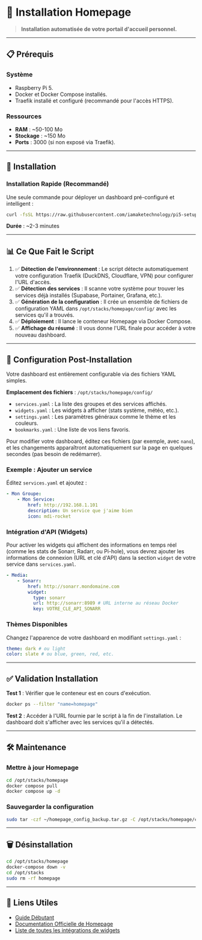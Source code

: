 # 🚀 Installation Homepage

> **Installation automatisée de votre portail d'accueil personnel.**

---

## 📋 Prérequis

### Système
*   Raspberry Pi 5.
*   Docker et Docker Compose installés.
*   Traefik installé et configuré (recommandé pour l'accès HTTPS).

### Ressources
*   **RAM** : ~50-100 Mo
*   **Stockage** : ~150 Mo
*   **Ports** : 3000 (si non exposé via Traefik).

---

## 🚀 Installation

### Installation Rapide (Recommandé)

Une seule commande pour déployer un dashboard pré-configuré et intelligent :

```bash
curl -fsSL https://raw.githubusercontent.com/iamaketechnology/pi5-setup/main/08-interface/homepage/scripts/01-homepage-deploy.sh | sudo bash
```

**Durée** : ~2-3 minutes

---

## 📊 Ce Que Fait le Script

1.  ✅ **Détection de l'environnement** : Le script détecte automatiquement votre configuration Traefik (DuckDNS, Cloudflare, VPN) pour configurer l'URL d'accès.
2.  ✅ **Détection des services** : Il scanne votre système pour trouver les services déjà installés (Supabase, Portainer, Grafana, etc.).
3.  ✅ **Génération de la configuration** : Il crée un ensemble de fichiers de configuration YAML dans `/opt/stacks/homepage/config/` avec les services qu'il a trouvés.
4.  ✅ **Déploiement** : Il lance le conteneur Homepage via Docker Compose.
5.  ✅ **Affichage du résumé** : Il vous donne l'URL finale pour accéder à votre nouveau dashboard.

---

## 🔧 Configuration Post-Installation

Votre dashboard est entièrement configurable via des fichiers YAML simples.

**Emplacement des fichiers** : `/opt/stacks/homepage/config/`

*   `services.yaml` : La liste des groupes et des services affichés.
*   `widgets.yaml` : Les widgets à afficher (stats système, météo, etc.).
*   `settings.yaml` : Les paramètres généraux comme le thème et les couleurs.
*   `bookmarks.yaml` : Une liste de vos liens favoris.

Pour modifier votre dashboard, éditez ces fichiers (par exemple, avec `nano`), et les changements apparaîtront automatiquement sur la page en quelques secondes (pas besoin de redémarrer).

### Exemple : Ajouter un service

Éditez `services.yaml` et ajoutez :

```yaml
- Mon Groupe:
    - Mon Service:
        href: http://192.168.1.101
        description: Un service que j'aime bien
        icon: mdi-rocket
```

### Intégration d'API (Widgets)

Pour activer les widgets qui affichent des informations en temps réel (comme les stats de Sonarr, Radarr, ou Pi-hole), vous devrez ajouter les informations de connexion (URL et clé d'API) dans la section `widget` de votre service dans `services.yaml`.

```yaml
- Media:
    - Sonarr:
        href: http://sonarr.mondomaine.com
        widget:
          type: sonarr
          url: http://sonarr:8989 # URL interne au réseau Docker
          key: VOTRE_CLE_API_SONARR
```

### Thèmes Disponibles

Changez l'apparence de votre dashboard en modifiant `settings.yaml` :

```yaml
theme: dark # ou light
color: slate # ou blue, green, red, etc.
```

---

## ✅ Validation Installation

**Test 1** : Vérifier que le conteneur est en cours d'exécution.

```bash
docker ps --filter "name=homepage"
```

**Test 2** : Accéder à l'URL fournie par le script à la fin de l'installation. Le dashboard doit s'afficher avec les services qu'il a détectés.

---

## 🛠️ Maintenance

### Mettre à jour Homepage

```bash
cd /opt/stacks/homepage
docker compose pull
docker compose up -d
```

### Sauvegarder la configuration

```bash
sudo tar -czf ~/homepage_config_backup.tar.gz -C /opt/stacks/homepage/config .
```

---

## 🗑️ Désinstallation

```bash
cd /opt/stacks/homepage
docker-compose down -v
cd /opt/stacks
sudo rm -rf homepage
```

---

## 🔗 Liens Utiles

*   [Guide Débutant](homepage-guide.md)
*   [Documentation Officielle de Homepage](https://gethomepage.dev/)
*   [Liste de toutes les intégrations de widgets](https://gethomepage.dev/latest/widgets/)